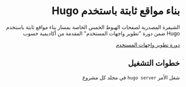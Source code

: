 
<h1 dir="rtl"> بناء مواقع ثابتة باستخدم Hugo </h1>
<p dir="rtl">الشيفرة المصدرية لصفحات الهبوط الخمس الخاصة بمسار بناء مواقع ثابتة باستخدم Hugo ضمن دورة "تطوير واجهات المستخدم" المقدمة من أكاديمية حسوب</p>

<div dir="rtl">
<a href="https://academy.hsoub.com/learn/front-end-web-development/">دورة تطوير واجهات المستخدم</a>
</div>
<h2 dir="rtl">خطوات التشغيل</h2>
<p dir="rtl">شغل الأمر <code>hugo server</code> في مجلد كل مشروع</p>
